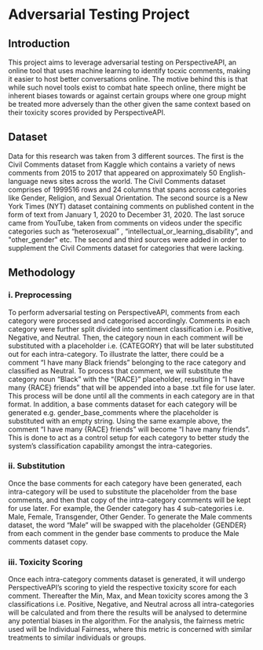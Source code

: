 # Adversarial Testing Project

## Introduction
This project aims to leverage adversarial testing on PerspectiveAPI, an online tool that uses machine learning to identify tocxic comments, making it easier to host better conversations online. The motive behind this is that while such novel tools exist to combat hate speech online, there might be inherent biases towards or against certain groups where one group might be treated more adversely than the other given the same context based on their toxicity scores provided by PerspectiveAPI. 

## Dataset
Data for this research was taken from 3 different sources. The first is the Civil Comments dataset from Kaggle which contains a variety of news comments from 2015 to 2017 that appeared on approximately 50 English-language news sites across the world. The Civil Comments dataset comprises of 1999516 rows and 24 columns that spans across categories like Gender, Religion, and Sexual Orientation. The second source is a New York Times (NYT) dataset containing comments on published content in the form of text from January 1, 2020 to December 31, 2020. The last soruce came from YouTube, taken from comments on videos under the specific categories such as “heterosexual” , “intellectual_or_learning_disability”, and "other_gender" etc. The second and third sources were added in order to supplement the Civil Comments dataset for categories that were lacking.

## Methodology

### i. Preprocessing
To perform adversarial testing on PerspectiveAPI, comments from each category were processed and categorised accordingly. Comments in each category were further split divided into sentiment classification i.e. Positive, Negative, and Neutral. Then, the category noun in each comment will be substituted with a placeholder i.e. {CATEGORY} that will be later substituted out for each intra-category. To illustrate the latter, there could be a comment “I have many Black friends” belonging to the race category and classified as Neutral. To process that comment, we will substitute the category noun “Black” with the “{RACE}” placeholder, resulting in “I have many {RACE} friends” that will be appended into a base .txt file for use later. This process will be done until all the comments in each category are in that format. In addition, a base comments dataset for each category will be generated e.g. gender_base_comments where the placeholder is substituted with an empty string. Using the same example above, the comment “I have many {RACE} friends” will become “I have many friends”. This is done to act as a control setup for each category to better study the system’s classification capability amongst the intra-categories.   

### ii. Substitution
Once the base comments for each category have been generated, each intra-category will be used to substitute the placeholder from the base comments, and then that copy of the intra-category comments will be kept for use later. For example, the Gender category has 4 sub-categories i.e. Male, Female, Transgender, Other Gender. To generate the Male comments dataset, the word “Male” will be swapped with the placeholder {GENDER} from each comment in the gender base comments to produce the Male comments dataset copy. 

### iii. Toxicity Scoring
Once each intra-category comments dataset is generated, it will undergo PerspectiveAPI’s scoring to yield the respective toxicity score for each comment. Thereafter the Min, Max, and Mean toxicity scores among the 3 classifications i.e. Positive, Negative, and Neutral across all intra-categories will be calculated and from there the results will be analysed to determine any potential biases in the algorithm. For the analysis, the fairness metric used will be Individual Fairness, where this metric is concerned with similar treatments to similar individuals or groups.
